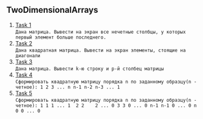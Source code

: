 ## TwoDimensionalArrays
1. [Task 1](https://github.com/Bublik202/Introduction-to-Java/blob/main/Algorithmization/TwoDimensionalArrays/Ex1.java) </br> ```Дана матрица. Вывести на экран все нечетные столбцы,
у которых первый элемент больше последнего.```
2. [Task 2](https://github.com/Bublik202/Introduction-to-Java/blob/main/Algorithmization/TwoDimensionalArrays/Ex2.java) </br> ```Дана квадратная матрица. Вывести на экран элементы, стоящие на диагонали```
3. [Task 3](https://github.com/Bublik202/Introduction-to-Java/blob/main/Algorithmization/TwoDimensionalArrays/Ex3.java) </br> ```Дана матрица. Вывести k-ю строку и p-й столбец матрицы```
4. [Task 4](https://github.com/Bublik202/Introduction-to-Java/blob/main/Algorithmization/TwoDimensionalArrays/Ex4.java) </br> ```Сформировать квадратную матрицу порядка n по заданному образцу(n - четное):
	 1 2 3 ... n
   n-1 n-2 n-3 ... 1```
5. [Task 5](https://github.com/Bublik202/Introduction-to-Java/blob/main/Algorithmization/TwoDimensionalArrays/Ex5.java) </br> ```Сформировать квадратную матрицу порядка n по заданному образцу(n - четное):
	 1 1 1 ... 1 
	 2 2	2 ... 0
	 3 3 0 ... 0
	 n-1 n-1 0 ... 0
	 n 0 0 ... 0```
